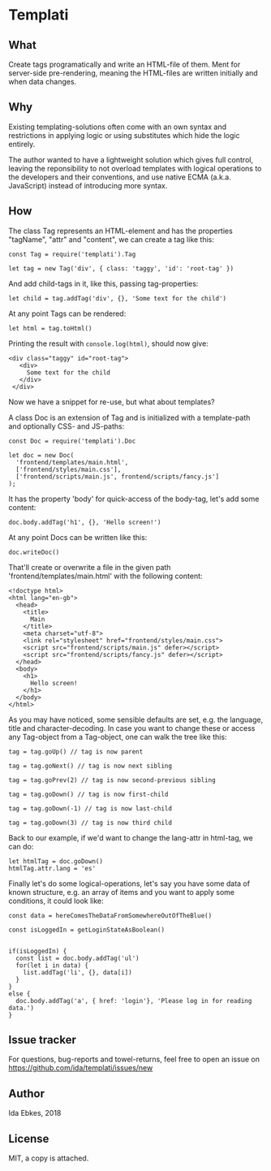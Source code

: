 Templati
========


What
----

Create tags programatically and write an HTML-file of them.
Ment for server-side pre-rendering, meaning the HTML-files
are written initially and when data changes.


Why
---

Existing templating-solutions often come with an own syntax
and restrictions in applying logic or using substitutes which
hide the logic entirely.

The author wanted to have a lightweight solution which gives full
control, leaving the reponsibility to not overload templates with
logical operations to the developers and their conventions, and
use native ECMA (a.k.a. JavaScript) instead of introducing more syntax.


How
---


The class Tag represents an HTML-element and has the properties
"tagName", "attr" and "content", we can create a tag like this:

    const Tag = require('templati').Tag

    let tag = new Tag('div', { class: 'taggy', 'id': 'root-tag' })

And add child-tags in it, like this, passing tag-properties:

    let child = tag.addTag('div', {}, 'Some text for the child')

At any point Tags can be rendered:

    let html = tag.toHtml()

Printing the result with `console.log(html)`, should now give:

    <div class="taggy" id="root-tag">
       <div>
         Some text for the child
       </div>
     </div>



Now we have a snippet for re-use, but what about templates?

A class Doc is an extension of Tag and is initialized with a
template-path and optionally CSS- and JS-paths:

    const Doc = require('templati').Doc
 
    let doc = new Doc(
      'frontend/templates/main.html',
	  ['frontend/styles/main.css'],
      ['frontend/scripts/main.js', frontend/scripts/fancy.js']
	);


It has the property 'body' for quick-access of the body-tag,
let's add some content:

	doc.body.addTag('h1', {}, 'Hello screen!')

At any point Docs can be written like this:

	doc.writeDoc()

That'll create or overwrite a file in the given path 'frontend/templates/main.html'
with the following content:

    <!doctype html>
    <html lang="en-gb">
      <head>
        <title>
          Main
        </title>
        <meta charset="utf-8">
        <link rel="stylesheet" href="frontend/styles/main.css">
        <script src="frontend/scripts/main.js" defer></script>
        <script src="frontend/scripts/fancy.js" defer></script>
      </head>
      <body>
        <h1>
          Hello screen!
        </h1>
      </body>
    </html>

As you may have noticed, some sensible defaults are set, e.g.
the language, title and character-decoding. In case you want
to change these or access any Tag-object from a Tag-object,
one can walk the tree like this:

	tag = tag.goUp() // tag is now parent

	tag = tag.goNext() // tag is now next sibling

	tag = tag.goPrev(2) // tag is now second-previous sibling

	tag = tag.goDown() // tag is now first-child

	tag = tag.goDown(-1) // tag is now last-child

	tag = tag.goDown(3) // tag is now third child


Back to our example, if we'd want to change the lang-attr
in html-tag, we can do:

	let htmlTag = doc.goDown()
	htmlTag.attr.lang = 'es'


Finally let's do some logical-operations, let's say you
have some data of known structure, e.g. an array of items
and you want to apply some conditions, it could look like:

	const data = hereComesTheDataFromSomewhereOutOfTheBlue()

	const isLoggedIn = getLoginStateAsBoolean()


	if(isLoggedIn) {
	  const list = doc.body.addTag('ul')
	  for(let i in data) {
	    list.addTag('li', {}, data[i])
	  }
	}
    else {
	  doc.body.addTag('a', { href: 'login'}, 'Please log in for reading data.')
    }



Issue tracker
-------------

For questions, bug-reports and towel-returns, feel free to open an issue
on https://github.com/ida/templati/issues/new


Author
------

Ida Ebkes, 2018


License
-------

MIT, a copy is attached.
